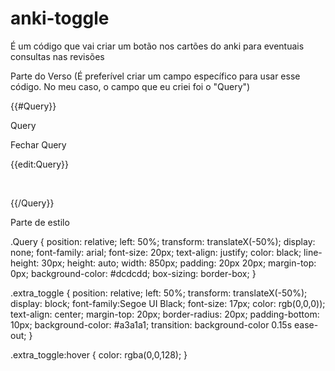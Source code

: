 # anki-toggle
É um código que vai criar um botão nos cartões do anki para eventuais consultas nas revisões

Parte do Verso
(É preferível criar um campo específico para usar esse código. No meu caso, o campo que eu criei foi o "Query")

{{#Query}}

<div class="extra_toggle" id="extra_toggle_on_button" onclick="showQuery()">
               
Query</div>

<div class="Query" id="extrafield">   
<div class="extra_toggle" id="extra_toggle_off_button" onclick="hideQuery()">
Fechar Query</div>

 {{edit:Query}}

</div>
<br>
             

</div>

<script>
    function showQuery() {
        document.getElementById("extrafield").style.display = "block";
        document.getElementById("extra_toggle_on_button").style.display = "none";
    }
    function hideQuery() {
        document.getElementById("extrafield").style.display = "none";
        document.getElementById("extra_toggle_on_button").style.display = "block";
    }


</script>


{{/Query}}




Parte de estilo

.Query {
position: relative;
left: 50%;
transform: translateX(-50%);
display: none;
font-family: arial;
font-size: 20px;
text-align: justify;
color: black;
line-height: 30px;
height: auto;
width: 850px;
padding: 20px 20px;
margin-top: 0px;
background-color: #dcdcdd;
box-sizing: border-box;
}

.extra_toggle {
position: relative;
left: 50%;
transform: translateX(-50%);
display: block;
font-family:Segoe UI Black;
font-size: 17px;
color: rgb(0,0,0));
text-align: center;
margin-top: 20px;
border-radius: 20px;
padding-bottom: 10px;
background-color: #a3a1a1;
transition: background-color 0.15s ease-out;
}

.extra_toggle:hover {
  color: rgba(0,0,128);
}
